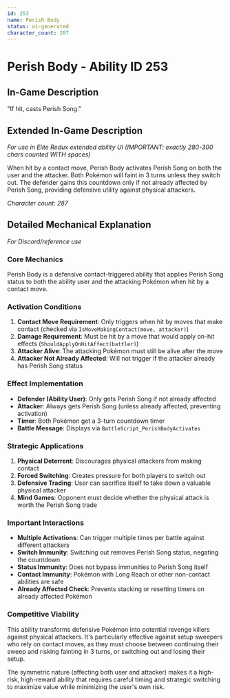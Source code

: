 ```yaml
---
id: 253
name: Perish Body
status: ai-generated
character_count: 287
---
```


# Perish Body - Ability ID 253

## In-Game Description
"If hit, casts Perish Song."

## Extended In-Game Description
*For use in Elite Redux extended ability UI (IMPORTANT: exactly 280-300 chars counted WITH spaces)*

When hit by a contact move, Perish Body activates Perish Song on both the user and the attacker. Both Pokémon will faint in 3 turns unless they switch out. The defender gains this countdown only if not already affected by Perish Song, providing defensive utility against physical attackers.

*Character count: 287*

## Detailed Mechanical Explanation
*For Discord/reference use*

### Core Mechanics
Perish Body is a defensive contact-triggered ability that applies Perish Song status to both the ability user and the attacking Pokémon when hit by a contact move.

### Activation Conditions
1. **Contact Move Requirement**: Only triggers when hit by moves that make contact (checked via `IsMoveMakingContact(move, attacker)`)
2. **Damage Requirement**: Must be hit by a move that would apply on-hit effects (`ShouldApplyOnHitAffect(battler)`)
3. **Attacker Alive**: The attacking Pokémon must still be alive after the move
4. **Attacker Not Already Affected**: Will not trigger if the attacker already has Perish Song status

### Effect Implementation
- **Defender (Ability User)**: Only gets Perish Song if not already affected
- **Attacker**: Always gets Perish Song (unless already affected, preventing activation)
- **Timer**: Both Pokémon get a 3-turn countdown timer
- **Battle Message**: Displays via `BattleScript_PerishBodyActivates`

### Strategic Applications
1. **Physical Deterrent**: Discourages physical attackers from making contact
2. **Forced Switching**: Creates pressure for both players to switch out
3. **Defensive Trading**: User can sacrifice itself to take down a valuable physical attacker
4. **Mind Games**: Opponent must decide whether the physical attack is worth the Perish Song trade

### Important Interactions
- **Multiple Activations**: Can trigger multiple times per battle against different attackers
- **Switch Immunity**: Switching out removes Perish Song status, negating the countdown
- **Status Immunity**: Does not bypass immunities to Perish Song itself
- **Contact Immunity**: Pokémon with Long Reach or other non-contact abilities are safe
- **Already Affected Check**: Prevents stacking or resetting timers on already affected Pokémon

### Competitive Viability
This ability transforms defensive Pokémon into potential revenge killers against physical attackers. It's particularly effective against setup sweepers who rely on contact moves, as they must choose between continuing their sweep and risking fainting in 3 turns, or switching out and losing their setup.

The symmetric nature (affecting both user and attacker) makes it a high-risk, high-reward ability that requires careful timing and strategic switching to maximize value while minimizing the user's own risk.